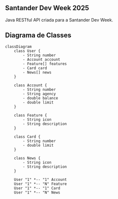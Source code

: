 ## Santander Dev Week 2025
Java RESTful API criada para a Santander Dev Week.

## Diagrama de Classes

```mermaid
classDiagram
    class User {
        - String number
        - Account account
        - Feature[] features
        - Card card
        - News[] news
    }

    class Account {
        - String number
        - String agency
        - double balance
        - double limit
    }

    class Feature {
        - String icon
        - String description
    }

    class Card {
        - String number
        - double limit
    }

    class News {
        - String icon
        - String description
    }

    User "1" *-- "1" Account
    User "1" *-- "N" Feature
    User "1" *-- "1" Card
    User "1" *-- "N" News

```
